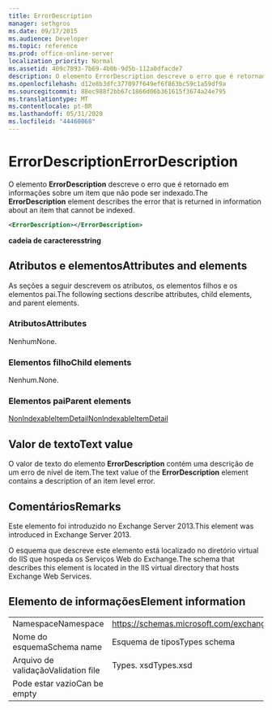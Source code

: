 ```yaml
---
title: ErrorDescription
manager: sethgros
ms.date: 09/17/2015
ms.audience: Developer
ms.topic: reference
ms.prod: office-online-server
localization_priority: Normal
ms.assetid: 409c7893-7b69-4b0b-9d5b-112a0dfacde7
description: O elemento ErrorDescription descreve o erro que é retornado em informações sobre um item que não pode ser indexado.
ms.openlocfilehash: d12e8b3dfc377097f649ef6f863bc59c1a59df9a
ms.sourcegitcommit: 88ec988f2bb67c1866d06b361615f3674a24e795
ms.translationtype: MT
ms.contentlocale: pt-BR
ms.lasthandoff: 05/31/2020
ms.locfileid: "44460068"
---
```

# <a name="errordescription"></a><span data-ttu-id="d2553-103">ErrorDescription</span><span class="sxs-lookup"><span data-stu-id="d2553-103">ErrorDescription</span></span>

<span data-ttu-id="d2553-104">O elemento **ErrorDescription** descreve o erro que é retornado em informações sobre um item que não pode ser indexado.</span><span class="sxs-lookup"><span data-stu-id="d2553-104">The **ErrorDescription** element describes the error that is returned in information about an item that cannot be indexed.</span></span> 
  
```XML
<ErrorDescription></ErrorDescription>
```

 <span data-ttu-id="d2553-105">**cadeia de caracteres**</span><span class="sxs-lookup"><span data-stu-id="d2553-105">**string**</span></span>
## <a name="attributes-and-elements"></a><span data-ttu-id="d2553-106">Atributos e elementos</span><span class="sxs-lookup"><span data-stu-id="d2553-106">Attributes and elements</span></span>

<span data-ttu-id="d2553-107">As seções a seguir descrevem os atributos, os elementos filhos e os elementos pai.</span><span class="sxs-lookup"><span data-stu-id="d2553-107">The following sections describe attributes, child elements, and parent elements.</span></span>
  
### <a name="attributes"></a><span data-ttu-id="d2553-108">Atributos</span><span class="sxs-lookup"><span data-stu-id="d2553-108">Attributes</span></span>

<span data-ttu-id="d2553-109">Nenhum</span><span class="sxs-lookup"><span data-stu-id="d2553-109">None.</span></span>
  
### <a name="child-elements"></a><span data-ttu-id="d2553-110">Elementos filho</span><span class="sxs-lookup"><span data-stu-id="d2553-110">Child elements</span></span>

<span data-ttu-id="d2553-111">Nenhum.</span><span class="sxs-lookup"><span data-stu-id="d2553-111">None.</span></span>
  
### <a name="parent-elements"></a><span data-ttu-id="d2553-112">Elementos pai</span><span class="sxs-lookup"><span data-stu-id="d2553-112">Parent elements</span></span>

[<span data-ttu-id="d2553-113">NonIndexableItemDetail</span><span class="sxs-lookup"><span data-stu-id="d2553-113">NonIndexableItemDetail</span></span>](nonindexableitemdetail.md)
  
## <a name="text-value"></a><span data-ttu-id="d2553-114">Valor de texto</span><span class="sxs-lookup"><span data-stu-id="d2553-114">Text value</span></span>

<span data-ttu-id="d2553-115">O valor de texto do elemento **ErrorDescription** contém uma descrição de um erro de nível de item.</span><span class="sxs-lookup"><span data-stu-id="d2553-115">The text value of the **ErrorDescription** element contains a description of an item level error.</span></span> 
  
## <a name="remarks"></a><span data-ttu-id="d2553-116">Comentários</span><span class="sxs-lookup"><span data-stu-id="d2553-116">Remarks</span></span>

<span data-ttu-id="d2553-117">Este elemento foi introduzido no Exchange Server 2013.</span><span class="sxs-lookup"><span data-stu-id="d2553-117">This element was introduced in Exchange Server 2013.</span></span>
  
<span data-ttu-id="d2553-118">O esquema que descreve este elemento está localizado no diretório virtual do IIS que hospeda os Serviços Web do Exchange.</span><span class="sxs-lookup"><span data-stu-id="d2553-118">The schema that describes this element is located in the IIS virtual directory that hosts Exchange Web Services.</span></span>
  
## <a name="element-information"></a><span data-ttu-id="d2553-119">Elemento de informações</span><span class="sxs-lookup"><span data-stu-id="d2553-119">Element information</span></span>

|||
|:-----|:-----|
|<span data-ttu-id="d2553-120">Namespace</span><span class="sxs-lookup"><span data-stu-id="d2553-120">Namespace</span></span>  <br/> |https://schemas.microsoft.com/exchange/services/2006/types  <br/> |
|<span data-ttu-id="d2553-121">Nome do esquema</span><span class="sxs-lookup"><span data-stu-id="d2553-121">Schema name</span></span>  <br/> |<span data-ttu-id="d2553-122">Esquema de tipos</span><span class="sxs-lookup"><span data-stu-id="d2553-122">Types schema</span></span>  <br/> |
|<span data-ttu-id="d2553-123">Arquivo de validação</span><span class="sxs-lookup"><span data-stu-id="d2553-123">Validation file</span></span>  <br/> |<span data-ttu-id="d2553-124">Types. xsd</span><span class="sxs-lookup"><span data-stu-id="d2553-124">Types.xsd</span></span>  <br/> |
|<span data-ttu-id="d2553-125">Pode estar vazio</span><span class="sxs-lookup"><span data-stu-id="d2553-125">Can be empty</span></span>  <br/> ||
   

